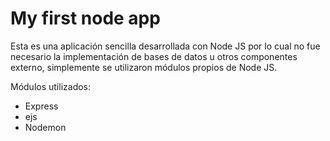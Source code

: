 # My first node app

Esta es una aplicación sencilla desarrollada con Node JS por lo cual no fue necesario la implementación de bases de datos u otros componentes externo, simplemente se utilizaron módulos propios de Node JS. 

Módulos utilizados: 

- Express 
- ejs 
- Nodemon
